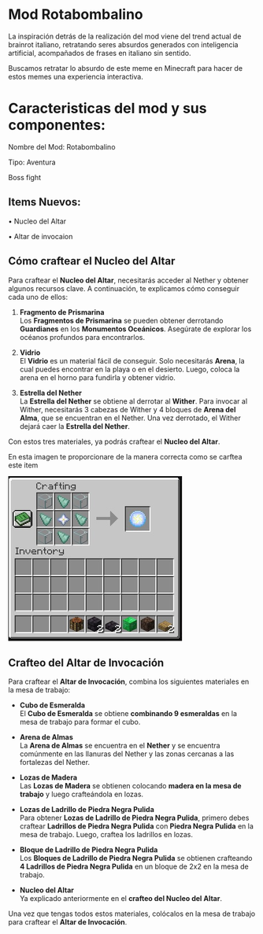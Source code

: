 # **Mod Rotabombalino** 
La inspiración detrás de la realización del mod viene del trend actual de brainrot italiano, retratando seres absurdos generados con inteligencia artificial, acompañados de frases en italiano sin sentido.

Buscamos retratar lo absurdo de este meme en Minecraft para hacer de estos memes una experiencia interactiva.

# **Caracteristicas del mod y sus componentes:**

Nombre del Mod: Rotabombalino

Tipo: Aventura

Boss fight

## **Items Nuevos:**

• Nucleo del Altar

• Altar de invocaion

## **Cómo craftear el Nucleo del Altar**

Para craftear el **Nucleo del Altar**, necesitarás acceder al Nether y obtener algunos recursos clave. A continuación, te explicamos cómo conseguir cada uno de ellos:

1. **Fragmento de Prismarina**  
   Los **Fragmentos de Prismarina** se pueden obtener derrotando **Guardianes** en los **Monumentos Oceánicos**. Asegúrate de explorar los océanos profundos para encontrarlos.

2. **Vidrio**  
   El **Vidrio** es un material fácil de conseguir. Solo necesitarás **Arena**, la cual puedes encontrar en la playa o en el desierto. Luego, coloca la arena en el horno para fundirla y obtener vidrio.

3. **Estrella del Nether**  
   La **Estrella del Nether** se obtiene al derrotar al **Wither**. Para invocar al Wither, necesitarás 3 cabezas de Wither y 4 bloques de **Arena del Alma**, que se encuentran en el Nether. Una vez derrotado, el Wither dejará caer la **Estrella del Nether**.

Con estos tres materiales, ya podrás craftear el **Nucleo del Altar**.

En esta imagen te proporcionare de la manera correcta como se carftea este item


![Altar de Invocación](Imagen%20de%20WhatsApp%202025-05-13%20a%20las%2015.07.19_28483483.jpg)





## **Crafteo del Altar de Invocación**

Para craftear el **Altar de Invocación**, combina los siguientes materiales en la mesa de trabajo:

- **Cubo de Esmeralda**  
   El **Cubo de Esmeralda** se obtiene **combinando 9 esmeraldas** en la mesa de trabajo para formar el cubo.

- **Arena de Almas**  
   La **Arena de Almas** se encuentra en el **Nether** y se encuentra comúnmente en las llanuras del Nether y las zonas cercanas a las fortalezas del Nether.

- **Lozas de Madera**  
   Las **Lozas de Madera** se obtienen colocando **madera en la mesa de trabajo** y luego crafteándola en lozas.

- **Lozas de Ladrillo de Piedra Negra Pulida**  
   Para obtener **Lozas de Ladrillo de Piedra Negra Pulida**, primero debes craftear **Ladrillos de Piedra Negra Pulida** con **Piedra Negra Pulida** en la mesa de trabajo. Luego, craftea los ladrillos en lozas.

- **Bloque de Ladrillo de Piedra Negra Pulida**  
   Los **Bloques de Ladrillo de Piedra Negra Pulida** se obtienen crafteando **4 Ladrillos de Piedra Negra Pulida** en un bloque de 2x2 en la mesa de trabajo.

- **Nucleo del Altar**  
   Ya explicado anteriormente en el **crafteo del Nucleo del Altar**.

Una vez que tengas todos estos materiales, colócalos en la mesa de trabajo para craftear el **Altar de Invocación**.



